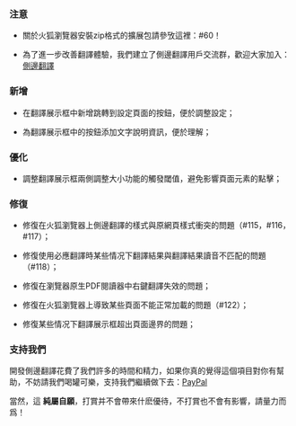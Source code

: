 ### 注意

* 關於火狐瀏覽器安裝zip格式的擴展包請參攷這裡：#60！

* 為了進一步改善翻譯體驗，我們建立了側邊翻譯用戶交流群，歡迎大家加入：[側邊翻譯](https://t.me/EdgeTranslate)

### 新增

* 在翻譯展示框中新增跳轉到設定頁面的按鈕，便於調整設定；

* 為翻譯展示框中的按鈕添加文字說明資訊，便於理解；

### 優化

* 調整翻譯展示框兩側調整大小功能的觸發閾值，避免影響頁面元素的點擊；

### 修復

* 修復在火狐瀏覽器上側邊翻譯的樣式與原網頁樣式衝突的問題（#115，#116，#117）；

* 修復使用必應翻譯時某些情况下翻譯結果與翻譯結果讀音不匹配的問題（#118）；

* 修復在瀏覽器原生PDF閱讀器中右鍵翻譯失效的問題；

* 修復在火狐瀏覽器上導致某些頁面不能正常加載的問題（#122）；

* 修復某些情况下翻譯展示框超出頁面邊界的問題；

### 支持我們

開發側邊翻譯花費了我們許多的時間和精力，如果你真的覺得這個項目對你有幫助，不妨請我們喝罐可樂，支持我們繼續做下去：[PayPal](https://paypal.me/EdgeTranslate)

當然，這 __純屬自願__，打賞并不會帶來什麽優待，不打賞也不會有影響，請量力而爲！